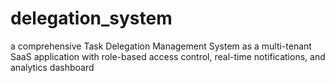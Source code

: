 # delegation_system
a comprehensive Task Delegation Management System as a multi-tenant SaaS application with role-based access control, real-time notifications, and analytics dashboard
